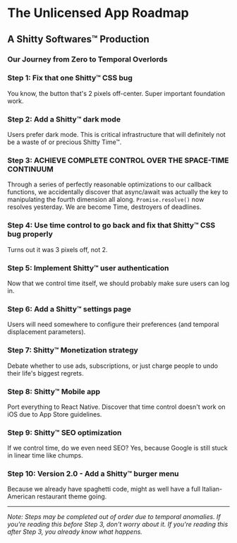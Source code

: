 # The Unlicensed App Roadmap
## A Shitty Softwares™ Production

### Our Journey from Zero to Temporal Overlords

### Step 1: Fix that one Shitty™ CSS bug
You know, the button that's 2 pixels off-center. Super important foundation work.

### Step 2: Add a Shitty™ dark mode
Users prefer dark mode. This is critical infrastructure that will definitely not be a waste of or precious Shitty Time™.

### Step 3: ACHIEVE COMPLETE CONTROL OVER THE SPACE-TIME CONTINUUM
Through a series of perfectly reasonable optimizations to our callback functions, we accidentally discover that async/await was actually the key to manipulating the fourth dimension all along. `Promise.resolve()` now resolves yesterday. We are become Time, destroyers of deadlines.

### Step 4: Use time control to go back and fix that Shitty™ CSS bug properly
Turns out it was 3 pixels off, not 2.

### Step 5: Implement Shitty™ user authentication
Now that we control time itself, we should probably make sure users can log in.

### Step 6: Add a Shitty™ settings page
Users will need somewhere to configure their preferences (and temporal displacement parameters).

### Step 7: Shitty™ Monetization strategy
Debate whether to use ads, subscriptions, or just charge people to undo their life's biggest regrets.

### Step 8: Shitty™ Mobile app
Port everything to React Native. Discover that time control doesn't work on iOS due to App Store guidelines.

### Step 9: Shitty™ SEO optimization
If we control time, do we even need SEO? Yes, because Google is still stuck in linear time like chumps.

### Step 10: Version 2.0 - Add a Shitty™ burger menu
Because we already have spaghetti code, might as well have a full Italian-American restaurant theme going.

---

*Note: Steps may be completed out of order due to temporal anomalies. If you're reading this before Step 3, don't worry about it. If you're reading this after Step 3, you already know what happens.*
